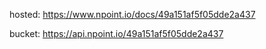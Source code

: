 hosted: https://www.npoint.io/docs/49a151af5f05dde2a437

bucket: https://api.npoint.io/49a151af5f05dde2a437
